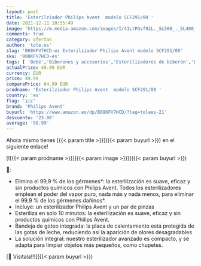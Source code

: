 ```yaml
---
layout: post
title: 'Esterilziador Philips Avent  modelo SCF291/00 '
date: 2021-12-11 18:55:49
image: 'https://m.media-amazon.com/images/I/41LtPGvf92L._SL500_._SL400_.jpg'
comments: true
category: ofertas
author: 'tole.es'
slug: 'B08KFV7HCD-es Esterilziador Philips Avent modelo SCF291/00'
sku: 'B08KFV7HCD-es'
tags: [ 'Bebé','Biberones y accesorios','Esterilizadores de biberón','Lactancia y alimentación','avent','philips avent', ]
actualPrice: 49.99 EUR
currency: EUR
price: 49.99
comparePrice: 64.99 EUR
prodname: 'Esterilziador Philips Avent  modelo SCF291/00 '
country: 'es'
flag: '🇪🇸'
brand: 'Philips Avent'
buyurl: 'https://www.amazon.es/dp/B08KFV7HCD/?tag=tolees-21'
descuento: '23.08'
average: '50.99'
---
```


Ahora mismo tienes [{{< param title >}}]({{< param buyurl >}}) en el siguiente enlace!

[![{{< param prodname >}}]({{< param image >}})]({{< param buyurl >}})

🔎:

- Elimina el 99,9 % de los gérmenes*: la esterilización es suave, eficaz y sin productos químicos con Philips Avent. Todos los esterilizadores emplean el poder del vapor puro, nada más y nada menos, para eliminar el 99,9 % de los gérmenes dañinos*.
- Incluye: un esterilizador Philips Avent y un par de pinzas
- Esteriliza en solo 10 minutos: la esterilización es suave, eficaz y sin productos químicos con Philips Avent.
- Bandeja de goteo integrada: la placa de calentamiento está protegida de las gotas de leche, reduciendo así la aparición de olores desagradables
- La solución integral: nuestro esterilizador avanzado es compacto, y se adapta para limpiar objetos más pequeños, como chupetes.

[🛒 Visítala!!!]({{< param buyurl >}})
